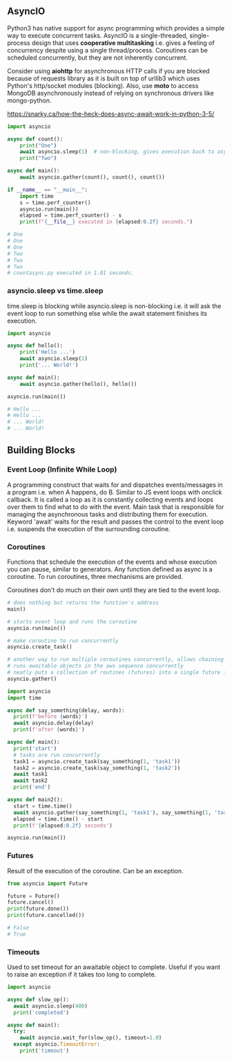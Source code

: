 ## AsyncIO

Python3 has native support for async programming which provides a simple way to execute concurrent tasks. AsyncIO is a single-threaded, single-process design that uses **cooperative multitasking** i.e. gives a feeling of concurrency despite using a single thread/process. Coroutines can be scheduled concurrently, but they are not inherently concurrent.

Consider using **aiohttp** for asynchronous HTTP calls if you are blocked because of requests library as it is built on top of urllib3 which uses Python's http/socket modules (blocking). Also, use **moto** to access MongoDB asynchronously instead of relying on synchronous drivers like mongo-python.

https://snarky.ca/how-the-heck-does-async-await-work-in-python-3-5/

```py
import asyncio

async def count():
    print("One")
    await asyncio.sleep(1)  # non-blocking, gives execution back to async engine
    print("Two")

async def main():
    await asyncio.gather(count(), count(), count())

if __name__ == "__main__":
    import time
    s = time.perf_counter()
    asyncio.run(main())
    elapsed = time.perf_counter() - s
    print(f"{__file__} executed in {elapsed:0.2f} seconds.")

# One
# One
# One
# Two
# Two
# Two
# countasync.py executed in 1.01 seconds.
```

### asyncio.sleep vs time.sleep

time.sleep is blocking while asyncio.sleep is non-blocking i.e. it will ask the event loop to run something else while the await statement finishes its execution.

```py
import asyncio

async def hello():
    print('Hello ...')
    await asyncio.sleep(1)
    print('... World!')

async def main():
    await asyncio.gather(hello(), hello())

asyncio.run(main())

# Hello ...
# Hello ...
# ... World!
# ... World!
```

## Building Blocks

### Event Loop (Infinite While Loop)

A programming construct that waits for and dispatches events/messages in a program i.e. when A happens, do B. Similar to JS event loops with onclick callback. It is called a loop as it is constantly collecting events and loops over them to find what to do with the event. Main task that is responsible for managing the asynchronous tasks and distributing them for execution. Keyword 'await' waits for the result and passes the control to the event loop i.e. suspends the execution of the surrounding coroutine.

### Coroutines

Functions that schedule the execution of the events and whose execution you can pause, similar to generators. Any function defined as async is a coroutine. To run coroutines, three mechanisms are provided.

Coroutines don't do much on their own until they are tied to the event loop.

```py
# does nothing but returns the function's address
main()

# starts event loop and runs the coroutine
asyncio.run(main())

# make coroutine to run concurrently
asyncio.create_task()

# another way to run multiple coroutines concurrently, allows chaining
# runs awaitable objects in the aws sequence concurrently
# neatly puts a collection of routines (futures) into a single future i.e. waits for all of them to be completed
asyncio.gather()
```

```py
import asyncio
import time

async def say_something(delay, words):
  print(f'before {words}')
  await asyncio.delay(delay)
  print(f'after {words}')

async def main():
  print('start')
  # tasks are run concurrently
  task1 = asyncio.create_task(say_something(1, 'task1'))
  task2 = asyncio.create_task(say_something(1, 'task2'))
  await task1
  await task2
  print('end')

async def main2():
  start = time.time()
  await asyncio.gather(say_something(1, 'task1'), say_something(1, 'task1'))
  elapsed = time.time() - start
  print(f'{elapsed:0.2f} seconds')

asyncio.run(main())
```

### Futures

Result of the execution of the coroutine. Can be an exception.

```py
from asyncio import Future

future = Future()
future.cancel()
print(future.done())
print(future.cancelled())

# False
# True
```

### Timeouts

Used to set timeout for an awaitable object to complete. Useful if you want to raise an exception if it takes too long to complete.

```py
import asyncio

async def slow_op():
  await asyncio.sleep(400)
  print('completed')

async def main():
  try:
    await asyncio.wait_for(slow_op(), timeout=1.0)
  except asyncio.TimeoutError:
    print('timeout')
```

